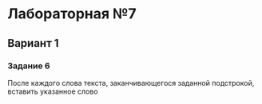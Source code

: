 # Лабораторная №7
## Вариант 1
### Задание 6
После каждого слова текста, заканчивающегося заданной подстрокой, вставить указанное слово